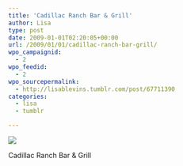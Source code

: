 ```yaml
---
title: 'Cadillac Ranch Bar & Grill'
author: Lisa
type: post
date: 2009-01-01T02:20:05+00:00
url: /2009/01/01/cadillac-ranch-bar-grill/
wpo_campaignid:
  - 2
wpo_feedid:
  - 2
wpo_sourcepermalink:
  - http://lisablevins.tumblr.com/post/67711390
categories:
  - lisa
  - tumblr

---
```

![][1]

Cadillac Ranch Bar & Grill

 [1]: http://www.lisablevins.com/wp-o-matic/cache/cceea_xMgN4OQMFi5zak73ZhSp2eWpo1_500.jpg